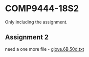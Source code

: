 # COMP9444-18S2

Only including the assignment.

## Assignment 2

need a one more file - [glove.6B.50d.txt](https://drive.google.com/file/d/1BDfq-6uf7MdfjJfkz60FAs2dK1H-tPU-/view?usp=sharing)